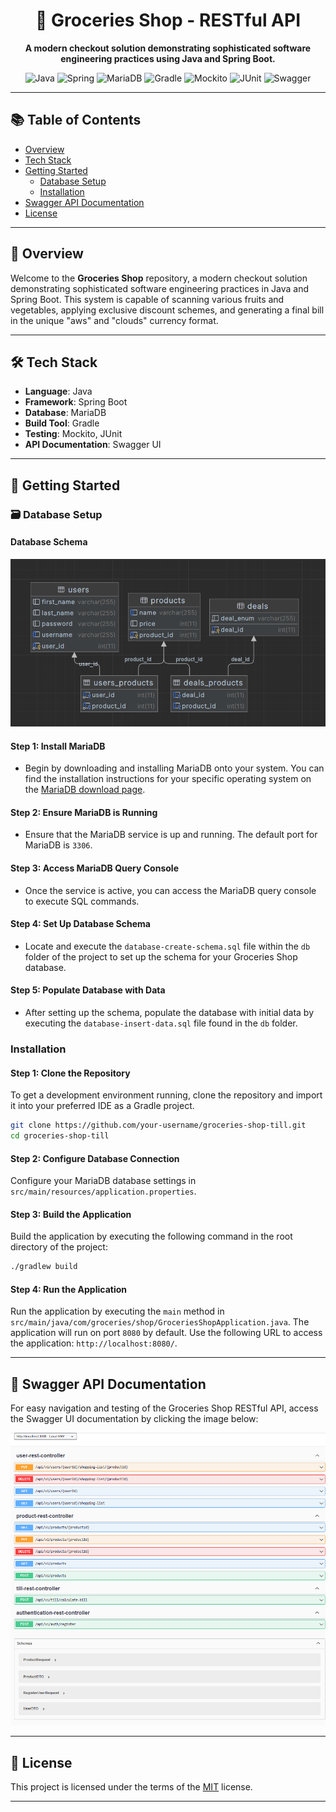 <h1 align="center">🛒 Groceries Shop - RESTful API</h1>

<p align="center">
  <strong>A modern checkout solution demonstrating sophisticated software engineering practices using Java and Spring Boot.</strong>
</p>

<div align="center">

![Java](https://img.shields.io/badge/language-Java-red.svg)
![Spring](https://img.shields.io/badge/framework-Spring%20Boot-brightgreen.svg)
![MariaDB](https://img.shields.io/badge/database-MariaDB-blue.svg)
![Gradle](https://img.shields.io/badge/build%20tool-Gradle-yellowgreen.svg)
![Mockito](https://img.shields.io/badge/testing-Mockito-orange.svg)
![JUnit](https://img.shields.io/badge/testing-JUnit-orange.svg)
![Swagger](https://img.shields.io/badge/API%20documentation-Swagger%20UI-lightgrey.svg)

</div>

---

## 📚 Table of Contents

- [Overview](#-overview)
- [Tech Stack](#%EF%B8%8F-tech-stack)
- [Getting Started](#-getting-started)
  - [Database Setup](#%EF%B8%8F-database-setup)
  - [Installation](#-installation)
- [Swagger API Documentation](#-swagger-api-documentation)
- [License](#-license)

---

## 📜 Overview

Welcome to the **Groceries Shop** repository, a modern checkout solution demonstrating sophisticated software engineering practices in Java and Spring Boot. This system is capable of scanning various fruits and vegetables, applying exclusive discount schemes, and generating a final bill in the unique "aws" and "clouds" currency format.

---

## 🛠️ Tech Stack

- **Language**: Java
- **Framework**: Spring Boot
- **Database**: MariaDB
- **Build Tool**: Gradle
- **Testing**: Mockito, JUnit
- **API Documentation**: Swagger UI

---

## 🚀 Getting Started

### 🗃️ Database Setup

#### Database Schema

![Database Schema](./public/database-picture.png "Database Schema")

#### Step 1: Install MariaDB

- Begin by downloading and installing MariaDB onto your system. You can find the installation instructions for your specific operating system on the [MariaDB download page](https://mariadb.org/download/).

#### Step 2: Ensure MariaDB is Running

- Ensure that the MariaDB service is up and running. The default port for MariaDB is `3306`.

#### Step 3: Access MariaDB Query Console

- Once the service is active, you can access the MariaDB query console to execute SQL commands.

#### Step 4: Set Up Database Schema

- Locate and execute the `database-create-schema.sql` file within the `db` folder of the project to set up the schema for your Groceries Shop database.

#### Step 5: Populate Database with Data

- After setting up the schema, populate the database with initial data by executing the `database-insert-data.sql` file found in the `db` folder.

### Installation

#### Step 1: Clone the Repository

To get a development environment running, clone the repository and import it into your preferred IDE as a Gradle project.

```bash
git clone https://github.com/your-username/groceries-shop-till.git
cd groceries-shop-till
```

#### Step 2: Configure Database Connection

Configure your MariaDB database settings in `src/main/resources/application.properties`.

#### Step 3: Build the Application

Build the application by executing the following command in the root directory of the project:

```bash
./gradlew build
```

#### Step 4: Run the Application

Run the application by executing the `main` method in `src/main/java/com/groceries/shop/GroceriesShopApplication.java`. The application will run on port `8080` by default. Use the following URL to access the application: `http://localhost:8080/`.

---

## 📄 Swagger API Documentation

For easy navigation and testing of the Groceries Shop RESTful API, access the Swagger UI documentation by clicking the image below:

[![Groceries Shop Swagger UI](./public/rest-picture.png)](http://localhost:8080/swagger-ui.html "Swagger API Documentation")

---

## 📄 License

This project is licensed under the terms of the [MIT](/LICENSE) license.

---
